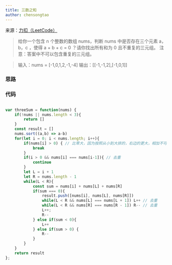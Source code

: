 ```yaml
---
title: 三数之和
author: chensongtao
---
```


来源：[力扣（LeetCode）](https://leetcode-cn.com/problems/3sum)

> 给你一个包含 n 个整数的数组 nums，判断 nums 中是否存在三个元素 a，b，c ，使得 a + b + c = 0 ？请你找出所有和为 0 且不重复的三元组。
注意：答案中不可以包含重复的三元组。

> 输入：nums = [-1,0,1,2,-1,-4]
> 输出：[[-1,-1,2],[-1,0,1]]

### 思路


### 代码
```js

var threeSum = function(nums) {
    if(!nums || nums.length < 3){
        return []
    }
    const result = []
    nums.sort((a,b) => a-b)
    for(let i = 0; i < nums.length; i++){
        if(nums[i] > 0) { // 比零大，因为按照从小到大排的，右边的更大，相加不可能等于0
            break
        }
        if(i > 0 && nums[i] === nums[i-1]){ // 去重
            continue
        }
        let L = i + 1
        let R = nums.length - 1
        while(L < R){
            const sum = nums[i] + nums[L] + nums[R]
            if(sum === 0){
                result.push([nums[i], nums[L], nums[R]])
                while(L < R && nums[L] === nums[L + 1]) L++ // 去重
                while(L < R && nums[R] === nums[R - 1]) R-- // 去重
                L++;
                R--
            } else if(sum < 0){
                L++
            } else if(sum > 0) {
                R--
            }
        }
    }
    return result
};

```


